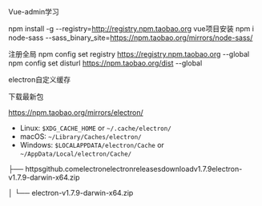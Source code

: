Vue-admin学习

npm install -g --registry=http://registry.npm.taobao.org
vue项目安装
npm i node-sass --sass_binary_site=https://npm.taobao.org/mirrors/node-sass/

注册全局
npm config set registry https://registry.npm.taobao.org --global
npm config set disturl https://npm.taobao.org/dist --global

electron自定义缓存

下载最新包

https://npm.taobao.org/mirrors/electron/

- Linux: `$XDG_CACHE_HOME` or `~/.cache/electron/`
- macOS: `~/Library/Caches/electron/`
- Windows: `$LOCALAPPDATA/electron/Cache` or `~/AppData/Local/electron/Cache/`

├── httpsgithub.comelectronelectronreleasesdownloadv1.7.9electron-v1.7.9-darwin-x64.zip 

│   └── electron-v1.7.9-darwin-x64.zip